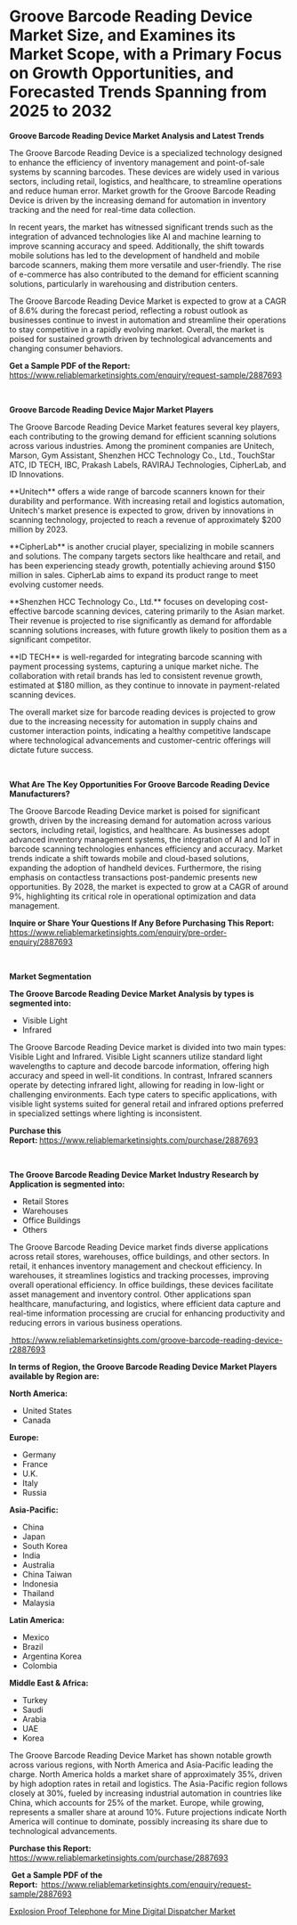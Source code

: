 <p><h1>Groove Barcode Reading Device Market Size, and Examines its Market Scope, with a Primary Focus on Growth Opportunities, and Forecasted Trends Spanning from 2025 to 2032</h1></p><p><strong>Groove Barcode Reading Device Market Analysis and Latest Trends</strong></p>
<p><p>The Groove Barcode Reading Device is a specialized technology designed to enhance the efficiency of inventory management and point-of-sale systems by scanning barcodes. These devices are widely used in various sectors, including retail, logistics, and healthcare, to streamline operations and reduce human error. Market growth for the Groove Barcode Reading Device is driven by the increasing demand for automation in inventory tracking and the need for real-time data collection.</p><p>In recent years, the market has witnessed significant trends such as the integration of advanced technologies like AI and machine learning to improve scanning accuracy and speed. Additionally, the shift towards mobile solutions has led to the development of handheld and mobile barcode scanners, making them more versatile and user-friendly. The rise of e-commerce has also contributed to the demand for efficient scanning solutions, particularly in warehousing and distribution centers.</p><p>The Groove Barcode Reading Device Market is expected to grow at a CAGR of 8.6% during the forecast period, reflecting a robust outlook as businesses continue to invest in automation and streamline their operations to stay competitive in a rapidly evolving market. Overall, the market is poised for sustained growth driven by technological advancements and changing consumer behaviors.</p></p>
<p><strong>Get a Sample PDF of the Report:&nbsp;</strong> <a href="https://www.reliablemarketinsights.com/enquiry/request-sample/2887693?utm_campaign=3461&utm_medium=2&utm_source=Github&utm_content=ia&utm_term=14032025&utm_id=groove-barcode-reading-device">https://www.reliablemarketinsights.com/enquiry/request-sample/2887693</a></p>
<p>&nbsp;</p>
<p><strong>Groove Barcode Reading Device Major Market Players</strong></p>
<p><p>The Groove Barcode Reading Device Market features several key players, each contributing to the growing demand for efficient scanning solutions across various industries. Among the prominent companies are Unitech, Marson, Gym Assistant, Shenzhen HCC Technology Co., Ltd., TouchStar ATC, ID TECH, IBC, Prakash Labels, RAVIRAJ Technologies, CipherLab, and ID Innovations.</p><p>**Unitech** offers a wide range of barcode scanners known for their durability and performance. With increasing retail and logistics automation, Unitech's market presence is expected to grow, driven by innovations in scanning technology, projected to reach a revenue of approximately $200 million by 2023.</p><p>**CipherLab** is another crucial player, specializing in mobile scanners and solutions. The company targets sectors like healthcare and retail, and has been experiencing steady growth, potentially achieving around $150 million in sales. CipherLab aims to expand its product range to meet evolving customer needs.</p><p>**Shenzhen HCC Technology Co., Ltd.** focuses on developing cost-effective barcode scanning devices, catering primarily to the Asian market. Their revenue is projected to rise significantly as demand for affordable scanning solutions increases, with future growth likely to position them as a significant competitor.</p><p>**ID TECH** is well-regarded for integrating barcode scanning with payment processing systems, capturing a unique market niche. The collaboration with retail brands has led to consistent revenue growth, estimated at $180 million, as they continue to innovate in payment-related scanning devices.</p><p>The overall market size for barcode reading devices is projected to grow due to the increasing necessity for automation in supply chains and customer interaction points, indicating a healthy competitive landscape where technological advancements and customer-centric offerings will dictate future success.</p></p>
<p>&nbsp;</p>
<p><strong>What Are The Key Opportunities For Groove Barcode Reading Device Manufacturers?</strong></p>
<p><p>The Groove Barcode Reading Device market is poised for significant growth, driven by the increasing demand for automation across various sectors, including retail, logistics, and healthcare. As businesses adopt advanced inventory management systems, the integration of AI and IoT in barcode scanning technologies enhances efficiency and accuracy. Market trends indicate a shift towards mobile and cloud-based solutions, expanding the adoption of handheld devices. Furthermore, the rising emphasis on contactless transactions post-pandemic presents new opportunities. By 2028, the market is expected to grow at a CAGR of around 9%, highlighting its critical role in operational optimization and data management.</p></p>
<p><strong>Inquire or Share Your Questions If Any Before Purchasing This Report:</strong> <a href="https://www.reliablemarketinsights.com/enquiry/pre-order-enquiry/2887693?utm_campaign=3461&utm_medium=2&utm_source=Github&utm_content=ia&utm_term=14032025&utm_id=groove-barcode-reading-device">https://www.reliablemarketinsights.com/enquiry/pre-order-enquiry/2887693</a></p>
<p>&nbsp;</p>
<p><strong>Market Segmentation</strong></p>
<p><strong>The Groove Barcode Reading Device Market Analysis by types is segmented into:</strong></p>
<p><ul><li>Visible Light</li><li>Infrared</li></ul></p>
<p><p>The Groove Barcode Reading Device market is divided into two main types: Visible Light and Infrared. Visible Light scanners utilize standard light wavelengths to capture and decode barcode information, offering high accuracy and speed in well-lit conditions. In contrast, Infrared scanners operate by detecting infrared light, allowing for reading in low-light or challenging environments. Each type caters to specific applications, with visible light systems suited for general retail and infrared options preferred in specialized settings where lighting is inconsistent.</p></p>
<p><strong>Purchase this Report:&nbsp;</strong><a href="https://www.reliablemarketinsights.com/purchase/2887693?utm_campaign=3461&utm_medium=2&utm_source=Github&utm_content=ia&utm_term=14032025&utm_id=groove-barcode-reading-device">https://www.reliablemarketinsights.com/purchase/2887693</a></p>
<p>&nbsp;</p>
<p><strong>The Groove Barcode Reading Device Market Industry Research by Application is segmented into:</strong></p>
<p><ul><li>Retail Stores</li><li>Warehouses</li><li>Office Buildings</li><li>Others</li></ul></p>
<p><p>The Groove Barcode Reading Device market finds diverse applications across retail stores, warehouses, office buildings, and other sectors. In retail, it enhances inventory management and checkout efficiency. In warehouses, it streamlines logistics and tracking processes, improving overall operational efficiency. In office buildings, these devices facilitate asset management and inventory control. Other applications span healthcare, manufacturing, and logistics, where efficient data capture and real-time information processing are crucial for enhancing productivity and reducing errors in various business operations.</p></p>
<p><a href="https://www.reliablemarketinsights.com/groove-barcode-reading-device-r2887693?utm_campaign=3461&utm_medium=2&utm_source=Github&utm_content=ia&utm_term=14032025&utm_id=groove-barcode-reading-device">&nbsp;https://www.reliablemarketinsights.com/groove-barcode-reading-device-r2887693</a></p>
<p><strong>In terms of Region, the Groove Barcode Reading Device Market Players available by Region are:</strong></p>
<p>
    <p> <strong> North America: </strong>
        <ul>
            <li>United States</li>
            <li>Canada</li>
        </ul>
        </p> 
    <p> <strong> Europe: </strong>
        <ul>
            <li>Germany</li>
            <li>France</li>
            <li>U.K.</li>
            <li>Italy</li>
            <li>Russia</li>
        </ul>
        </p> 
    <p> <strong> Asia-Pacific: </strong>
        <ul>
            <li>China</li>
            <li>Japan</li>
            <li>South Korea</li>
            <li>India</li>
            <li>Australia</li>
            <li>China Taiwan</li>
            <li>Indonesia</li>
            <li>Thailand</li>
            <li>Malaysia</li>
        </ul>
        </p> 
    <p> <strong> Latin America: </strong>
        <ul>
            <li>Mexico</li>
            <li>Brazil</li>
            <li>Argentina Korea</li>
            <li>Colombia</li>
        </ul>
        </p> 
    <p> <strong> Middle East & Africa: </strong>
        <ul>
            <li>Turkey</li>
            <li>Saudi</li>
            <li>Arabia</li>
            <li>UAE</li>
            <li>Korea</li>
        </ul>
    </p>
    </p>
<p><p>The Groove Barcode Reading Device Market has shown notable growth across various regions, with North America and Asia-Pacific leading the charge. North America holds a market share of approximately 35%, driven by high adoption rates in retail and logistics. The Asia-Pacific region follows closely at 30%, fueled by increasing industrial automation in countries like China, which accounts for 25% of the market. Europe, while growing, represents a smaller share at around 10%. Future projections indicate North America will continue to dominate, possibly increasing its share due to technological advancements.</p></p>
<p><strong>Purchase this Report: </strong><a href="https://www.reliablemarketinsights.com/purchase/2887693?utm_campaign=3461&utm_medium=2&utm_source=Github&utm_content=ia&utm_term=14032025&utm_id=groove-barcode-reading-device">https://www.reliablemarketinsights.com/purchase/2887693</a></p>
<p>&nbsp;<strong>Get a Sample PDF of the Report:&nbsp;&nbsp;</strong><a href="https://www.reliablemarketinsights.com/enquiry/request-sample/2887693?utm_campaign=3461&utm_medium=2&utm_source=Github&utm_content=ia&utm_term=14032025&utm_id=groove-barcode-reading-device">https://www.reliablemarketinsights.com/enquiry/request-sample/2887693</a></p>
<p><strong></strong></p>
<p><p><a href="https://github.com/mudgeadamsvx/Market-Research-Report-List-1/blob/main/explosion-proof-telephone-for-mine-digital-dispatcher-market.md?utm_campaign=3461&utm_medium=2&utm_source=Github&utm_content=ia&utm_term=14032025&utm_id=groove-barcode-reading-device">Explosion Proof Telephone for Mine Digital Dispatcher Market</a></p></p>